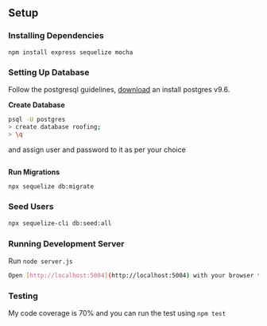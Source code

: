 ## Setup

### Installing Dependencies

```npm install express sequelize mocha```

### Setting Up Database

Follow the postgresql guidelines, [download](https://www.postgresql.org/download/) an install postgres v9.6.

**Create Database**

```bash
psql -U postgres
> create database roofing;
> \q
```
and assign user and password to it as per your choice
```
```

**Run Migrations**


```bash
npx sequelize db:migrate
```

### Seed Users

```bash
npx sequelize-cli db:seed:all
```

### Running Development Server

Run ```node server.js```
```bash
Open [http://localhost:5004](http://localhost:5004) with your browser to see the result and start posting query through `Postman` or through your browser.
```
### Testing

My code coverage is 70% and you can run the test using `npm test`
